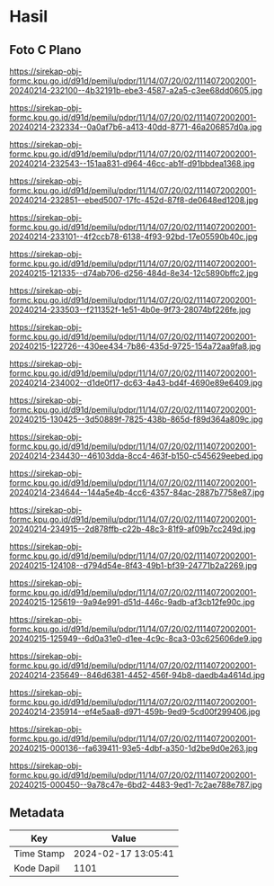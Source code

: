 # Hasil

## Foto C Plano

https://sirekap-obj-formc.kpu.go.id/d91d/pemilu/pdpr/11/14/07/20/02/1114072002001-20240214-232100--4b32191b-ebe3-4587-a2a5-c3ee68dd0605.jpg

https://sirekap-obj-formc.kpu.go.id/d91d/pemilu/pdpr/11/14/07/20/02/1114072002001-20240214-232334--0a0af7b6-a413-40dd-8771-46a206857d0a.jpg

https://sirekap-obj-formc.kpu.go.id/d91d/pemilu/pdpr/11/14/07/20/02/1114072002001-20240214-232543--151aa831-d964-46cc-ab1f-d91bbdea1368.jpg

https://sirekap-obj-formc.kpu.go.id/d91d/pemilu/pdpr/11/14/07/20/02/1114072002001-20240214-232851--ebed5007-17fc-452d-87f8-de0648ed1208.jpg

https://sirekap-obj-formc.kpu.go.id/d91d/pemilu/pdpr/11/14/07/20/02/1114072002001-20240214-233101--4f2ccb78-6138-4f93-92bd-17e05590b40c.jpg

https://sirekap-obj-formc.kpu.go.id/d91d/pemilu/pdpr/11/14/07/20/02/1114072002001-20240215-121335--d74ab706-d256-484d-8e34-12c5890bffc2.jpg

https://sirekap-obj-formc.kpu.go.id/d91d/pemilu/pdpr/11/14/07/20/02/1114072002001-20240214-233503--f211352f-1e51-4b0e-9f73-28074bf226fe.jpg

https://sirekap-obj-formc.kpu.go.id/d91d/pemilu/pdpr/11/14/07/20/02/1114072002001-20240215-122726--430ee434-7b86-435d-9725-154a72aa9fa8.jpg

https://sirekap-obj-formc.kpu.go.id/d91d/pemilu/pdpr/11/14/07/20/02/1114072002001-20240214-234002--d1de0f17-dc63-4a43-bd4f-4690e89e6409.jpg

https://sirekap-obj-formc.kpu.go.id/d91d/pemilu/pdpr/11/14/07/20/02/1114072002001-20240215-130425--3d50889f-7825-438b-865d-f89d364a809c.jpg

https://sirekap-obj-formc.kpu.go.id/d91d/pemilu/pdpr/11/14/07/20/02/1114072002001-20240214-234430--46103dda-8cc4-463f-b150-c545629eebed.jpg

https://sirekap-obj-formc.kpu.go.id/d91d/pemilu/pdpr/11/14/07/20/02/1114072002001-20240214-234644--144a5e4b-4cc6-4357-84ac-2887b7758e87.jpg

https://sirekap-obj-formc.kpu.go.id/d91d/pemilu/pdpr/11/14/07/20/02/1114072002001-20240214-234915--2d878ffb-c22b-48c3-81f9-af09b7cc249d.jpg

https://sirekap-obj-formc.kpu.go.id/d91d/pemilu/pdpr/11/14/07/20/02/1114072002001-20240215-124108--d794d54e-8f43-49b1-bf39-24771b2a2269.jpg

https://sirekap-obj-formc.kpu.go.id/d91d/pemilu/pdpr/11/14/07/20/02/1114072002001-20240215-125619--9a94e991-d51d-446c-9adb-af3cb12fe90c.jpg

https://sirekap-obj-formc.kpu.go.id/d91d/pemilu/pdpr/11/14/07/20/02/1114072002001-20240215-125949--6d0a31e0-d1ee-4c9c-8ca3-03c625606de9.jpg

https://sirekap-obj-formc.kpu.go.id/d91d/pemilu/pdpr/11/14/07/20/02/1114072002001-20240214-235649--846d6381-4452-456f-94b8-daedb4a4614d.jpg

https://sirekap-obj-formc.kpu.go.id/d91d/pemilu/pdpr/11/14/07/20/02/1114072002001-20240214-235914--ef4e5aa8-d971-459b-9ed9-5cd00f299406.jpg

https://sirekap-obj-formc.kpu.go.id/d91d/pemilu/pdpr/11/14/07/20/02/1114072002001-20240215-000136--fa639411-93e5-4dbf-a350-1d2be9d0e263.jpg

https://sirekap-obj-formc.kpu.go.id/d91d/pemilu/pdpr/11/14/07/20/02/1114072002001-20240215-000450--9a78c47e-6bd2-4483-9ed1-7c2ae788e787.jpg


## Metadata

| Key        | Value               |
| ---------- | ------------------- |
| Time Stamp | 2024-02-17 13:05:41 |
| Kode Dapil | 1101                |



